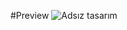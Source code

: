 #Preview
![Adsız tasarım](https://github.com/keremoflu/To-Do-App-with-SwiftData/assets/4960295/48bfbd5c-d6d9-4f99-bc20-c2215c9e2a91)
